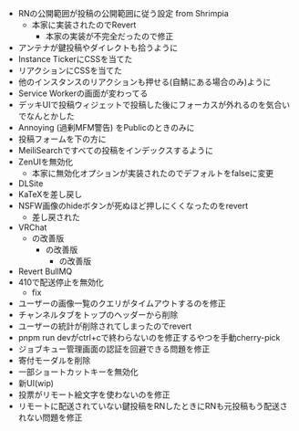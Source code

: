 - RNの公開範囲が投稿の公開範囲に従う設定 from Shrimpia
  - 本家に実装されたのでRevert
	  - 本家の実装が不完全だったので修正
- アンテナが鍵投稿やダイレクトも拾うように
- Instance TickerにCSSを当てた
- リアクションにCSSを当てた
- 他のインスタンスのリアクションも押せる(自鯖にある場合のみ)ように
- Service Workerの画面が変わってる
- デッキUIで投稿ウィジェットで投稿した後にフォーカスが外れるのを気合いでなんとかした
- Annoying (過剰MFM警告) をPublicのときのみに
- 投稿フォームを下の方に
- MeiliSearchですべての投稿をインデックスするように
- ZenUIを無効化
  - 本家に無効化オプションが実装されたのでデフォルトをfalseに変更
- DLSite
- KaTeXを差し戻し
- NSFW画像のhideボタンが死ぬほど押しにくくなったのをrevert
  - 差し戻された
- VRChat
	- の改善版
		- の改善版
			- の改善版
- Revert BullMQ
- 410で配送停止を無効化
	- fix
- ユーザーの画像一覧のクエリがタイムアウトするのを修正
- チャンネルタブをトップのヘッダーから削除
- ユーザーの統計が削除されてしまったのでrevert
- pnpm run devがctrl+cで終わらないのを修正するやつを手動cherry-pick
- ジョブキュー管理画面の認証を回避できる問題を修正
- 寄付モーダルを削除
- 一部ショートカットキーを無効化
- 新UI(wip)
- 投票がリモート絵文字を使わないのを修正
- リモートに配送されていない鍵投稿をRNしたときにRNも元投稿もう配送されない問題を修正
